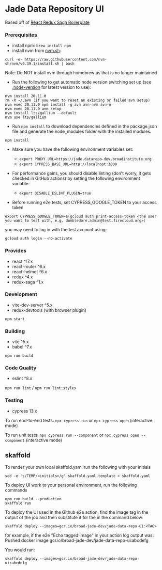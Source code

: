# Jade Data Repository UI

Based off of [React Redux Saga Boilerplate](https://github.com/gilbarbara/react-redux-saga-boilerplate)

### Prerequisites

- install npm: `brew install npm`
- install nvm from [nvm.sh](https://github.com/nvm-sh/nvm#install--update-script):

```
curl -o- https://raw.githubusercontent.com/nvm-sh/nvm/v0.39.1/install.sh | bash
```

Note: Do NOT install nvm through homebrew as that is no longer maintained

- Run the following to get automatic node version switching set up (see [.node-version](.node-version) for latest version to use):

```
nvm install 20.11.0
rm -R ~/.avn (if you want to reset an existing or failed avn setup)
nvm exec 20.11.0 npm install -g avn avn-nvm avn-n
nvm exec 20.11.0 avn setup
nvm install lts/gallium --default
nvm use lts/gallium
```

- Run `npm install` to download dependencies defined in the package.json file and generate the node_modules folder with the installed modules.

```
npm install
```

- Make sure you have the following environment variables set:

  - `export PROXY_URL=https://jade.datarepo-dev.broadinstitute.org`
  - `export CYPRESS_BASE_URL=http://localhost:3000`

- For performance gains, you should disable linting (don't worry, it gets checked in GitHub actions) by setting the following environment variable:

  - `export DISABLE_ESLINT_PLUGIN=true`

- Before running e2e tests, set CYPRESS_GOOGLE_TOKEN to your access token

```
export CYPRESS_GOOGLE_TOKEN=$(gcloud auth print-access-token <the user you want to test with, e.g. dumbledore.admin@test.firecloud.org>)
```

you may need to log in with the test account using:

```
gcloud auth login --no-activate
```

### Provides

- react ^17.x
- react-router ^6.x
- react-helmet ^6.x
- redux ^4.x
- redux-saga ^1.x

### Development

- vite-dev-server ^5.x
- redux-devtools (with browser plugin)

`npm start`

### Building

- vite ^5.x
- babel ^7.x

`npm run build`

### Code Quality

- eslint ^8.x

`npm run lint` / `npm run lint:styles`

### Testing

- cypress 13.x

To run end-to-end tests: `npx cypress run` or `npx cypress open` (interactive mode)

To run unit tests: `npx cypress run --component` or `npx cypress open --component` (interactive mode)

## skaffold

To render your own local skaffold.yaml run the following with your initials

```
sed -e 's/TEMP/<initials>/g' skaffold.yaml.template > skaffold.yaml
```

To deploy UI work to your personal environment, run the following commands

```
npm run build --production
skaffold run
```

To deploy the UI used in the Github e2e action, find the image tag in the output of the job and then substitute it for the <TAG> in the command below:

```
skaffold deploy --images=gcr.io/broad-jade-dev/jade-data-repo-ui:<TAG>
```

for example, if the e2e "Echo tagged image" in your action log output was:
Pushed docker image gcr.io/broad-jade-dev/jade-data-repo-ui:abcdefg

You would run:

```
skaffold deploy --images=gcr.io/broad-jade-dev/jade-data-repo-ui:abcdefg
```

